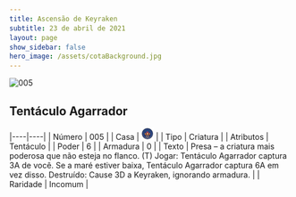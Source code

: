 ```yaml
---
title: Ascensão de Keyraken
subtitle: 23 de abril de 2021
layout: page
show_sidebar: false
hero_image: /assets/cotaBackground.jpg
---
```


![005](https://cards-keyforge.s3.eu-north-1.amazonaws.com/media/pt/rotk/005.png)

## Tentáculo Agarrador

|----|----|
| Número | 005 |
| Casa | ![Keyraken](https://raw.githubusercontent.com/cardsofkeyforge/cardsofkeyforge.github.io/master/rotk/keyraken.png "Keyraken") |
| Tipo | Criatura |
| Atributos | Tentáculo |
| Poder | 6 |
| Armadura | 0 |
| Texto | Presa – a criatura mais poderosa que não esteja no flanco. (T) Jogar: Tentáculo Agarrador captura 3A de você. Se a maré estiver baixa, Tentáculo Agarrador captura 6A em vez disso. Destruído: Cause 3D a Keyraken, ignorando armadura. |
| Raridade | Incomum |
